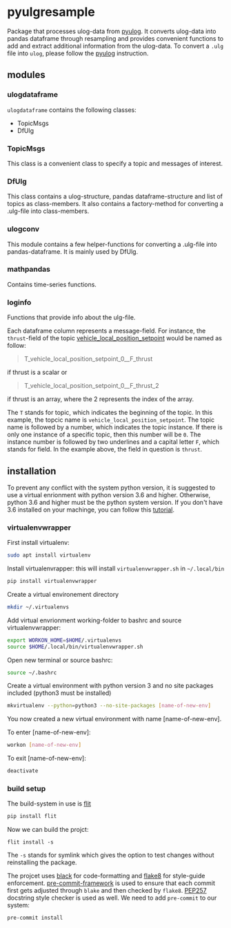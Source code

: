 # pyulgresample
Package that processes ulog-data from [pyulog](https://github.com/PX4/pyulog). It converts ulog-data into pandas dataframe through resampling and provides convenient functions to add and extract additional information from the ulog-data.
To convert a `.ulg` file into `ulog`, please follow the [pyulog](https://github.com/PX4/pyulog) instruction.

## modules

### ulogdataframe
`ulogdataframe` contains the following classes:

- TopicMsgs
- DfUlg

### TopicMsgs
This class is a convenient class to specify a topic and messages of interest.

### DfUlg
This class contains a ulog-structure, pandas dataframe-structure and list of topics as class-members. It also contains a factory-method for converting a .ulg-file into class-members.

### ulogconv
This module contains a few helper-functions for converting a .ulg-file into pandas-dataframe. It is mainly used by DfUlg.

### mathpandas
Contains time-series functions.

### loginfo
Functions that provide info about the ulg-file.


Each dataframe column represents a message-field. For instance, the `thrust`-field of the topic [vehicle_local_position_setpoint](https://github.com/PX4/Firmware/blob/master/msg/vehicle_local_position_setpoint.msg) would be named as follow:

> T_vehicle_local_position_setpoint_0__F_thrust

if thrust is a scalar or

> T_vehicle_local_position_setpoint_0__F_thrust_2

if thrust is an array, where the 2 represents the index of the array.

The `T` stands for topic, which indicates the beginning of the topic. In this example, the topcic name is
`vehicle_local_position_setpoint`. The topic name is followed by a number, which indicates the topic instance. If there is only one instance of a specific topic, then this number will be `0`. The instance number is followed by two underlines and a capital letter `F`, which stands for field. In the example above, the field in question is `thrust`.

## installation
To prevent any conflict with the system python version, it is suggested to use a virtual enrionment with python version 3.6 and higher. Otherwise, python 3.6 and higher must be the python system version.
If you don't have 3.6 installed on your machinge, you can follow this [tutorial](http://ubuntuhandbook.org/index.php/2017/07/install-python-3-6-1-in-ubuntu-16-04-lts/).


### virtualenvwrapper

First install virtualenv:
```bash
sudo apt install virtualenv
```

Install virtualenvrapper: this will install `virtualenvwrapper.sh` in `~/.local/bin`
```bash
pip install virtualenvwrapper
```

Create a virtual environement directory
```bash
mkdir ~/.virtualenvs
```

Add virtual envrionment working-folder to bashrc and source virtualenvwrapper:
```bash
export WORKON_HOME=$HOME/.virtualenvs
source $HOME/.local/bin/virtualenvwrapper.sh
```

Open new terminal or source bashrc:
```bash
source ~/.bashrc
```

Create a virtual environment with python version 3 and no site packages included (python3 must be installed)
```bash
mkvirtualenv --python=python3 --no-site-packages [name-of-new-env]
```

You now created a new virtual environment with name [name-of-new-env].

To enter [name-of-new-env]:
```bash
workon [name-of-new-env]
```

To exit [name-of-new-env]:
```bash
deactivate
```

### build setup

The build-system in use is [flit](https://flit.readthedocs.io/en/latest/)
```bash
pip install flit
```

Now we can build the projct:
```
flit install -s
```
The `-s` stands for symlink which gives the option to test changes without reinstalling the package.


The projcet uses [black](https://github.com/ambv/black) for code-formatting and [flake8](https://pypi.org/project/flake8/) for style-guide enforcement. [pre-commit-framework](https://github.com/pre-commit/pre-commit) is used to ensure that each commit first gets adjusted through `blake` and then checked by `flake8`. [PEP257](https://github.com/FalconSocial/pre-commit-mirrors-pep257) docstring style checker is used as well. We need to add `pre-commit` to our
system:
```bash
pre-commit install
```

